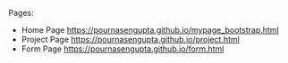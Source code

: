 <!--Author: Pourna Sengupta-->

Pages: 

- Home Page
https://pournasengupta.github.io/mypage_bootstrap.html
- Project Page
https://pournasengupta.github.io/project.html
- Form Page
https://pournasengupta.github.io/form.html



